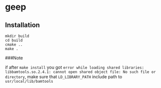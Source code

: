 # geep
## Installation
```
mkdir build
cd build
cmake ..
make .
```

###Note

if after `make install`
you got `error while loading shared libraries: libbamtools.so.2.4.1: cannot open shared object file: No such file or directory`,
make sure that `LD_LIBRARY_PATH` include path to `usr/local/lib/bamtools`